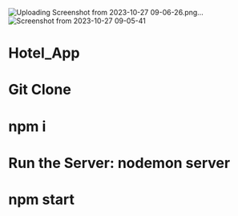 ![Uploading Screenshot from 2023-10-27 09-06-26.png…]()
![Screenshot from 2023-10-27 09-05-41](https://github.com/Mbaliii/Hotel_App/assets/124290369/a4f4ea6b-51e7-4666-8316-7f4c0ddb8b98)
# Hotel_App
# Git Clone
# npm i
# Run the Server: nodemon server
# npm start
